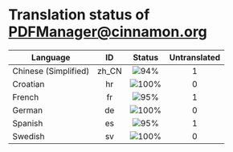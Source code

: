 # Translation status of PDFManager@cinnamon.org

Language | ID | Status | Untranslated
---------|:--:|:------:|:-----------:
Chinese (Simplified) | zh_CN | ![94%](http://progressed.io/bar/94) | 1
Croatian | hr | ![100%](http://progressed.io/bar/100) | 0
French | fr | ![95%](http://progressed.io/bar/95) | 1
German | de | ![100%](http://progressed.io/bar/100) | 0
Spanish | es | ![95%](http://progressed.io/bar/95) | 1
Swedish | sv | ![100%](http://progressed.io/bar/100) | 0

